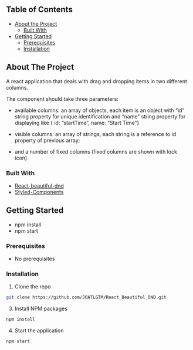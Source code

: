 ## Table of Contents

* [About the Project](#about-the-project)
  * [Built With](#built-with)
* [Getting Started](#getting-started)
  * [Prerequisites](#prerequisites)
  * [Installation](#installation)

## About The Project

A react application that deals with drag and dropping items in two different columns. 

The component should take three parameters:

- available columns: an array of objects, each item is an object with “id” string property for unique identification and “name” string property for displaying like { id: “startTime”, name: “Start Time”}

- visible columns: an array of strings, each string is a reference to id property of previous array;

- and a number of fixed columns (fixed columns are shown with lock icon).

### Built With
* [React-beautiful-dnd](https://github.com/atlassian/react-beautiful-dnd)
* [Styled-Components](https://styled-components.com/docs)

## Getting Started

- npm install
- npm start

### Prerequisites

- No prerequisites

### Installation

1. Clone the repo
```sh
git clone https://github.com/JOATLGTM/React_Beautiful_DND.git
```
3. Install NPM packages
```sh
npm install
```
4. Start the application
```sh
npm start
```